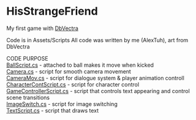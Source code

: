 # HisStrangeFriend
My first game with <a href="https://twitter.com/DbVectra">DbVectra</a>

Code is in Assets/Scripts
All code was written by me (AlexTuh), art from DbVectra

CODE PURPOSE
<br>
<a href="https://github.com/AlexTuh/HisStrangeFriend/blob/master/Assets/Scripts/BallScript.cs">BallScript.cs</a> - attached to ball makes it move when kicked
<br>
<a href="https://github.com/AlexTuh/HisStrangeFriend/blob/master/Assets/Scripts/Camera.cs">Camera.cs</a> - script for smooth camera movement
<br>
<a href="https://github.com/AlexTuh/HisStrangeFriend/blob/master/Assets/Scripts/CameraMov.cs">CameraMov.cs</a> - script for dialogue system & player animation controll
<br>
<a href="https://github.com/AlexTuh/HisStrangeFriend/blob/master/Assets/Scripts/CharacterContScript.cs">CharacterContScript.cs</a> - script for character control
<br>
<a href="https://github.com/AlexTuh/HisStrangeFriend/blob/master/Assets/Scripts/GameControllerScript.cs">GameControllerScript.cs</a> - script that controls text appearing and control scene transitions
<br>
<a href="https://github.com/AlexTuh/HisStrangeFriend/blob/master/Assets/Scripts/ImageSwitch.cs">ImageSwitch.cs</a> - script for image switching
<br>
<a href="https://github.com/AlexTuh/HisStrangeFriend/blob/master/Assets/Scripts/TextScript.cs">TextScript.cs</a> - script that draws text
<br>
